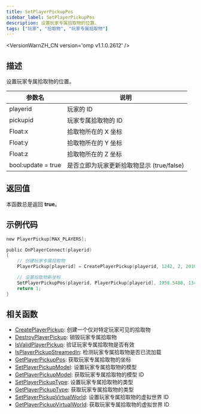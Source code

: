 ```yaml
---
title: SetPlayerPickupPos
sidebar_label: SetPlayerPickupPos
description: 设置玩家专属拾取物的位置。
tags: ["玩家", "拾取物", "玩家专属拾取物"]
---
```


<VersionWarnZH_CN version='omp v1.1.0.2612' />

## 描述

设置玩家专属拾取物的位置。

| 参数名             | 说明                                      |
| ------------------ | ----------------------------------------- |
| playerid           | 玩家的 ID                                 |
| pickupid           | 玩家专属拾取物的 ID                       |
| Float:x            | 拾取物所在的 X 坐标                       |
| Float:y            | 拾取物所在的 Y 坐标                       |
| Float:z            | 拾取物所在的 Z 坐标                       |
| bool:update = true | 是否立即为玩家更新拾取物显示 (true/false) |

## 返回值

本函数总是返回 **true**。

## 示例代码

```c
new PlayerPickup[MAX_PLAYERS];

public OnPlayerConnect(playerid)
{
    // 创建玩家专属拾取物
    PlayerPickup[playerid] = CreatePlayerPickup(playerid, 1242, 2, 2010.0979, 1222.0642, 10.8206, -1);

    // 设置拾取物新坐标
    SetPlayerPickupPos(playerid, PlayerPickup[playerid], 1958.5488, 1344.9137, 15.3613);
    return 1;
}
```

## 相关函数

- [CreatePlayerPickup](CreatePlayerPickup): 创建一个仅对特定玩家可见的拾取物
- [DestroyPlayerPickup](DestroyPlayerPickup): 销毁玩家专属拾取物
- [IsValidPlayerPickup](IsValidPlayerPickup): 验证玩家专属拾取物是否有效
- [IsPlayerPickupStreamedIn](IsPlayerPickupStreamedIn): 检测玩家专属拾取物是否已流加载
- [GetPlayerPickupPos](GetPlayerPickupPos): 获取玩家专属拾取物的坐标
- [SetPlayerPickupModel](SetPlayerPickupModel): 设置玩家专属拾取物的模型
- [GetPlayerPickupModel](GetPlayerPickupModel): 获取玩家专属拾取物的模型 ID
- [SetPlayerPickupType](SetPlayerPickupType): 设置玩家专属拾取物的类型
- [GetPlayerPickupType](GetPlayerPickupType): 获取玩家专属拾取物的类型
- [SetPlayerPickupVirtualWorld](SetPlayerPickupVirtualWorld): 设置玩家专属拾取物的虚拟世界 ID
- [GetPlayerPickupVirtualWorld](GetPlayerPickupVirtualWorld): 获取玩家专属拾取物的虚拟世界 ID
